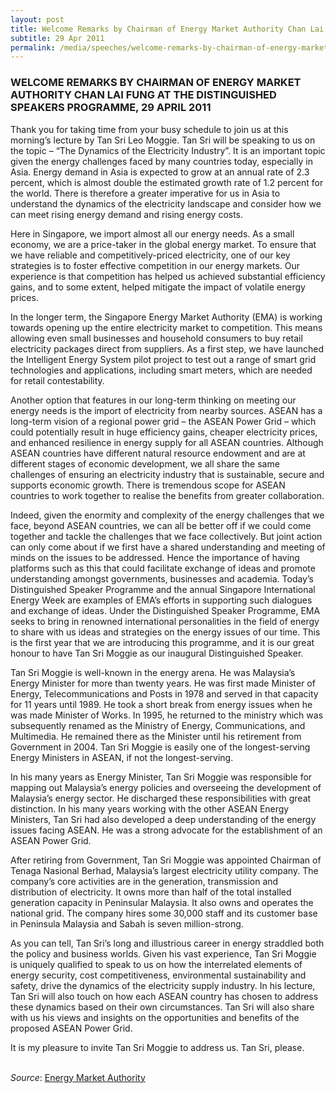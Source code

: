 ```yaml
---
layout: post
title: Welcome Remarks by Chairman of Energy Market Authority Chan Lai Fung at the Distinguished Speakers Programme
subtitle: 29 Apr 2011
permalink: /media/speeches/welcome-remarks-by-chairman-of-energy-market-authority-chan-lai-fung-at-the-distinguished-speakers-programme-29-april-2011
---
```


### WELCOME REMARKS BY CHAIRMAN OF ENERGY MARKET AUTHORITY CHAN LAI FUNG AT THE DISTINGUISHED SPEAKERS PROGRAMME, 29 APRIL 2011

Thank you for taking time from your busy schedule to join us at this morning’s lecture by Tan Sri Leo Moggie. Tan Sri will be speaking to us on the topic – “The Dynamics of the Electricity Industry”. It is an important topic given the energy challenges faced by many countries today, especially in Asia. Energy demand in Asia is expected to grow at an annual rate of 2.3 percent, which is almost double the estimated growth rate of 1.2 percent for the world. There is therefore a greater imperative for us in Asia to understand the dynamics of the electricity landscape and consider how we can meet rising energy demand and rising energy costs.

Here in Singapore, we import almost all our energy needs. As a small economy, we are a price-taker in the global energy market. To ensure that we have reliable and competitively-priced electricity, one of our key strategies is to foster effective competition in our energy markets. Our experience is that competition has helped us achieved substantial efficiency gains, and to some extent, helped mitigate the impact of volatile energy prices.

In the longer term, the Singapore Energy Market Authority (EMA) is working towards opening up the entire electricity market to competition. This means allowing even small businesses and household consumers to buy retail electricity packages direct from suppliers. As a first step, we have launched the Intelligent Energy System pilot project to test out a range of smart grid technologies and applications, including smart meters, which are needed for retail contestability.

Another option that features in our long-term thinking on meeting our energy needs is the import of electricity from nearby sources. ASEAN has a long-term vision of a regional power grid – the ASEAN Power Grid – which could potentially result in huge efficiency gains, cheaper electricity prices, and enhanced resilience in energy supply for all ASEAN countries. Although ASEAN countries have different natural resource endowment and are at different stages of economic development, we all share the same challenges of ensuring an electricity industry that is sustainable, secure and supports economic growth. There is tremendous scope for ASEAN countries to work together to realise the benefits from greater collaboration.

Indeed, given the enormity and complexity of the energy challenges that we face, beyond ASEAN countries, we can all be better off if we could come together and tackle the challenges that we face collectively. But joint action can only come about if we first have a shared understanding and meeting of minds on the issues to be addressed. Hence the importance of having platforms such as this that could facilitate exchange of ideas and promote understanding amongst governments, businesses and academia. Today’s Distinguished Speaker Programme and the annual Singapore International Energy Week are examples of EMA’s efforts in supporting such dialogues and exchange of ideas. Under the Distinguished Speaker Programme, EMA seeks to bring in renowned international personalities in the field of energy to share with us ideas and strategies on the energy issues of our time. This is the first year that we are introducing this programme, and it is our great honour to have Tan Sri Moggie as our inaugural Distinguished Speaker.

Tan Sri Moggie is well-known in the energy arena. He was Malaysia’s Energy Minister for more than twenty years. He was first made Minister of Energy, Telecommunications and Posts in 1978 and served in that capacity for 11 years until 1989. He took a short break from energy issues when he was made Minister of Works. In 1995, he returned to the ministry which was subsequently renamed as the Ministry of Energy, Communications, and Multimedia. He remained there as the Minister until his retirement from Government in 2004. Tan Sri Moggie is easily one of the longest-serving Energy Ministers in ASEAN, if not the longest-serving.

In his many years as Energy Minister, Tan Sri Moggie was responsible for mapping out Malaysia’s energy policies and overseeing the development of Malaysia’s energy sector. He discharged these responsibilities with great distinction. In his many years working with the other ASEAN Energy Ministers, Tan Sri had also developed a deep understanding of the energy issues facing ASEAN. He was a strong advocate for the establishment of an ASEAN Power Grid.

After retiring from Government, Tan Sri Moggie was appointed Chairman of Tenaga Nasional Berhad, Malaysia’s largest electricity utility company. The company’s core activities are in the generation, transmission and distribution of electricity. It owns more than half of the total installed generation capacity in Peninsular Malaysia. It also owns and operates the national grid. The company hires some 30,000 staff and its customer base in Peninsula Malaysia and Sabah is seven million-strong.

As you can tell, Tan Sri’s long and illustrious career in energy straddled both the policy and business worlds. Given his vast experience, Tan Sri Moggie is uniquely qualified to speak to us on how the interrelated elements of energy security, cost competitiveness, environmental sustainability and safety, drive the dynamics of the electricity supply industry. In his lecture, Tan Sri will also touch on how each ASEAN country has chosen to address these dynamics based on their own circumstances. Tan Sri will also share with us his views and insights on the opportunities and benefits of the proposed ASEAN Power Grid.

It is my pleasure to invite Tan Sri Moggie to address us. Tan Sri, please.
<br><br>

*Source*: [<a href="https://www.ema.gov.sg/speech.aspx?news_sid=20140609DTX680ETB9aa" target="_blank">Energy Market Authority</a>](https://www.ema.gov.sg/speech.aspx?news_sid=20140609DTX680ETB9aa)
